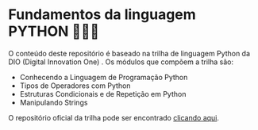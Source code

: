 # Fundamentos da linguagem PYTHON 👩‍💻🐍

O conteúdo deste repositório é baseado na trilha de linguagem Python da DIO (Digital Innovation One) . Os módulos que compõem a trilha são:

- Conhecendo a Linguagem de Programação Python
- Tipos de Operadores com Python
- Estruturas Condicionais e de Repetição em Python
- Manipulando Strings

O repositório oficial da trilha pode ser encontrado [clicando aqui](https://github.com/digitalinnovationone/trilha-python-dio).